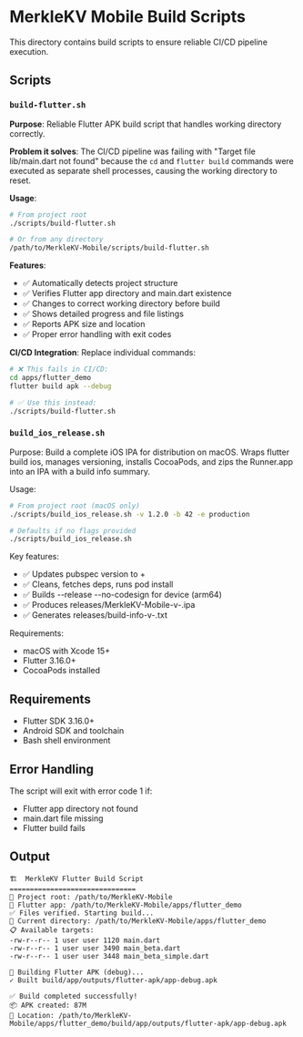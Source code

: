 # MerkleKV Mobile Build Scripts

This directory contains build scripts to ensure reliable CI/CD pipeline execution.

## Scripts

### `build-flutter.sh`

**Purpose**: Reliable Flutter APK build script that handles working directory correctly.

**Problem it solves**: 
The CI/CD pipeline was failing with "Target file lib/main.dart not found" because the `cd` and `flutter build` commands were executed as separate shell processes, causing the working directory to reset.

**Usage**:
```bash
# From project root
./scripts/build-flutter.sh

# Or from any directory
/path/to/MerkleKV-Mobile/scripts/build-flutter.sh
```

**Features**:
- ✅ Automatically detects project structure
- ✅ Verifies Flutter app directory and main.dart existence  
- ✅ Changes to correct working directory before build
- ✅ Shows detailed progress and file listings
- ✅ Reports APK size and location
- ✅ Proper error handling with exit codes

**CI/CD Integration**:
Replace individual commands:
```bash
# ❌ This fails in CI/CD:
cd apps/flutter_demo
flutter build apk --debug

# ✅ Use this instead:
./scripts/build-flutter.sh
```

### `build_ios_release.sh`

Purpose: Build a complete iOS IPA for distribution on macOS. Wraps flutter build ios, manages versioning, installs CocoaPods, and zips the Runner.app into an IPA with a build info summary.

Usage:
```bash
# From project root (macOS only)
./scripts/build_ios_release.sh -v 1.2.0 -b 42 -e production

# Defaults if no flags provided
./scripts/build_ios_release.sh
```

Key features:
- ✅ Updates pubspec version to <version>+<build>
- ✅ Cleans, fetches deps, runs pod install
- ✅ Builds --release --no-codesign for device (arm64)
- ✅ Produces releases/MerkleKV-Mobile-v<version>-<build>.ipa
- ✅ Generates releases/build-info-v<version>-<build>.txt

Requirements:
- macOS with Xcode 15+
- Flutter 3.16.0+
- CocoaPods installed

## Requirements

- Flutter SDK 3.16.0+
- Android SDK and toolchain
- Bash shell environment

## Error Handling

The script will exit with error code 1 if:
- Flutter app directory not found
- main.dart file missing
- Flutter build fails

## Output

```
🏗️  MerkleKV Flutter Build Script
===============================
📁 Project root: /path/to/MerkleKV-Mobile
📱 Flutter app: /path/to/MerkleKV-Mobile/apps/flutter_demo
✅ Files verified. Starting build...
📍 Current directory: /path/to/MerkleKV-Mobile/apps/flutter_demo
📋 Available targets:
-rw-r--r-- 1 user user 1120 main.dart
-rw-r--r-- 1 user user 3490 main_beta.dart
-rw-r--r-- 1 user user 3448 main_beta_simple.dart

🚀 Building Flutter APK (debug)...
✓ Built build/app/outputs/flutter-apk/app-debug.apk

✅ Build completed successfully!
📦 APK created: 87M
📍 Location: /path/to/MerkleKV-Mobile/apps/flutter_demo/build/app/outputs/flutter-apk/app-debug.apk
```